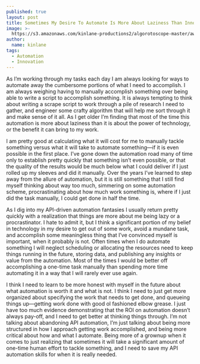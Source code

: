 ```yaml
---
published: true
layout: post
title: Sometimes My Desire To Automate Is More About Laziness Than Innovation
image: >-
  https://s3.amazonaws.com/kinlane-productions2/algorotoscope-master/aws-s3-stories-docks-copper-circuit.jpg
author:
  name: kinlane
tags:
  - Automation
  - Innovation
---
```

As I’m working through my tasks each day I am always looking for ways to automate away the cumbersome portions of what I need to accomplish. I am always weighing having to manually accomplish something over being able to write a script to accomplish something. It is always tempting to think about writing a scrape script to work through a pile of research I need to gather, and engineer some crafty algorithm that will help me sort through it and make sense of it all. As I get older I’m finding that most of the time this automation is more about laziness than it is about the power of technology, or the benefit it can bring to my work.  
  
I am pretty good at calculating what it will cost for me to manually tackle something versus what it will take to automate something—if it is even possible in the first place. I’ve gone down the automation road many of time only to establish pretty quickly that something isn’t even possible, or that the quality of the results would be much below what I could deliver if I just rolled up my sleeves and did it manually. Over the years I’ve learned to step away from the allure of automation, but it is still something that I still find myself thinking about way too much, simmering on some automation scheme, procrastinating about how much work something is, where if I just did the task manually, I could get done in half the time.  
  
As I dig into my API-driven automation fantasies I usually return pretty quickly with a realization that things are more about me being lazy or a procrastinator. I hate to admit it, but I think a significant portion of my belief in technology in my desire to get out of some work, avoid a mundane task, and accomplish some meaningless thing that I’ve convinced myself is important, when it probably is not. Often times when I do automate something I will neglect scheduling or allocating the resources need to keep things running in the future, storing data, and publishing any insights or value from the automation. Most of the times I would be better off accomplishing a one-time task manually than spending more time automating it in a way that I will rarely ever use again.  
  
I think I need to learn to be more honest with myself in the future about what automation is worth it and what is not. I think I need to just get more organized about specifying the work that needs to get done, and queueing things up—getting work done with good ol fashioned elbow grease. I just have too much evidence demonstrating that the ROI on automation doesn’t always pay-off, and I need to get better at thinking things through. I’m not talking about abandoning API automation, I’m just talking about being more structured in how I approach getting work accomplished, and being more critical about how and what I automate. Being more of a grownup when it comes to just realizing that sometimes it will take a significant amount of one-time human effort to tackle something, and I need to save my API automation skills for when it is really needed.
